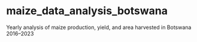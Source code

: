 # maize_data_analysis_botswana
Yearly analysis of maize production, yield, and area harvested in Botswana 2016–2023
